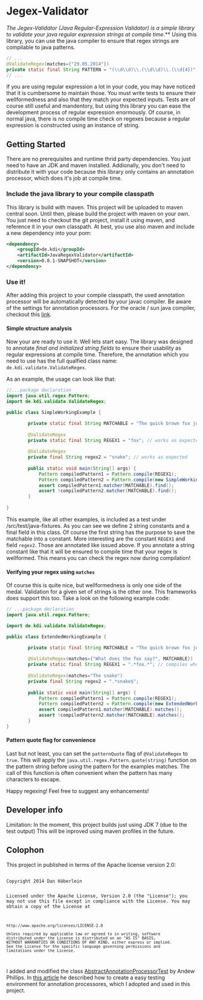 # Jegex-Validator

_The Jegex-Validator (Java Regular-Expression Validator) is a simple library to validate your java regular expression strings at *compile time*._**
Using this library, you can use the java compiler to ensure that regex strings are compilable to java patterns.

```java
// ...
@ValidateRegex(matches={"29.05.2014"})
private static final String PATTERN = "(\\d\\d)\\.(\\d\\d)\\.(\\d{4})"; // can be used later as input for java.util.regex.Pattern.compile(...)
// ...
```

If you are using regular expression a lot in your code, you may have noticed that it is cumbersome to maintain those. You must write tests to ensure their wellformedness and also that they match your expected inputs. Tests are of course still useful and mandentory, but using this library you can ease the development process of regular expression enormously.
Of course, in normal java, there is no compile time check on regexes because a regular expression is constructed using an instance of string. 

## Getting Started
There are no prerequisites and runtime thrid party dependencies. You just need to have an JDK and maven installed.
Addionally, you don't need to distribute it with your code because this library only contains an annotation processor, which does it's job at compile time.

### Include the java library to your compile classpath

This library is build with maven. This project will be uploaded to maven central soon. Until then, please build the project with maven on your own. You just need to checkout the git project, install it using maven, and reference it in your own classpath. At best, you use also maven and include a new dependency into your pom:
```xml
<dependency>
    <groupId>de.kdi</groupId>
    <artifactId>JavaRegexValidator</artifactId>
    <version>0.0.1-SNAPSHOT</version>
</dependency>
```

### Use it!

After adding this project to your compile classpath, the used annotation processor will be automatically detected by your javac compiler.
Be aware of the settings for annotation processors. For the oracle / sun java compiler, checkout this [link](http://docs.oracle.com/javase/7/docs/technotes/tools/windows/javac.html).

#### Simple structure analysis

Now your are ready to use it. Well lets start easy. The library was designed to annotate *final and initialized string fields* to ensure their usability as regular expressions at compile time.
Therefore, the annotation which you need to use has the full qualfied class name: <code>de.kdi.validate.ValidateRegex</code>. 

As an example, the usage can look like that:

```java
//...package declaration
import java.util.regex.Pattern;
import de.kdi.validate.ValidateRegex;

public class SimpleWorkingExample {

        private static final String MATCHABLE = "The quick brown fox jumps over the lazy dog.";
            
        @ValidateRegex
        private static final String REGEX1 = "fox"; // works as expected
              
        @ValidateRegex
        private final String regex2 = "snake"; // works as expected
                                   
        public static void main(String[] args) {
            Pattern compiledPattern1 = Pattern.compile(REGEX1);
            Pattern compiledPattern2 = Pattern.compile(new SimpleWorkingExample().regex2);
            assert compiledPattern1.matcher(MATCHABLE).find();
            assert !compiledPattern2.matcher(MATCHABLE).find();
        }
                                                                                    
}
```

This example, like all other examples, is included as a test under /src/test/java-fixtures. 
As you can see we define 2 string constants and a final field in this class.
Of course the first string has the purpose to save the matchable into a constant. 
More interesting are the constant <code>REGEX1</code> and field <code>regex2</code>. 
Those are annotated like issued above. If you annotate a string constant like that it will be ensured to compile time that your regex is wellformed.
This means you can check the regex now during compilation!

#### Verifying your regex using <code>matches</code>

Of course this is quite nice, but wellformedness is only one side of the medal. 
Validation for a given set of strings is the other one. This frameworks does support this too. 
Take a look on the following example code:


```java
// ...package declaration
import java.util.regex.Pattern;

import de.kdi.validate.ValidateRegex;

public class ExtendedWorkingExample {

        private static final String MATCHABLE = "The quick brown fox jumps over the lazy dog.";
            
        @ValidateRegex(matches={"What does the fox say?", MATCHABLE})
        private static final String REGEX1 = ".*fox.*"; // compiles when all strings of the matches array matches() the pattern
                       
        @ValidateRegex(matches="The snake")
        private final String regex2 = ".*snake$"; 
                                   
        public static void main(String[] args) {
            Pattern compiledPattern1 = Pattern.compile(REGEX1);
            Pattern compiledPattern2 = Pattern.compile(new ExtendedWorkingExample().regex2);
            assert compiledPattern1.matcher(MATCHABLE).matches();
            assert !compiledPattern2.matcher(MATCHABLE).matches();
        }
}

```

#### Pattern quote flag for convenience

Last but not least, you can set the <code>patternQuote</code> flag of <code>@ValidateRegex</code> to <code>true</code>. 
This will apply the <code>java.util.regex.Pattern.quote(string)</code> function on the pattern string before using the pattern for the examples matches. 
The call of this function is often convenient when the pattern has many characters to escape. 

Happy regexing! Feel free to suggest any enhancements! 

## Developer info

Limitation: In the moment, this project builds just using JDK 7 (due to the test output)
This will be inproved using maven profiles in the future.

## Colophon
This project in published in terms of the Apache license version 2.0:

<code>
Copyright 2014 Dan Häberlein

Licensed under the Apache License, Version 2.0 (the "License");
you may not use this file except in compliance with the License.
You may obtain a copy of the License at

    http://www.apache.org/licenses/LICENSE-2.0

    Unless required by applicable law or agreed to in writing, software
    distributed under the License is distributed on an "AS IS" BASIS,
    WITHOUT WARRANTIES OR CONDITIONS OF ANY KIND, either express or implied.
    See the License for the specific language governing permissions and
    limitations under the License.
</code>

I added and modified the class [AbstractAnnotationProcessorTest](http://aphillips.googlecode.com/svn/commons-test-support/trunk/src/main/java/com/qrmedia/commons/test/annotation/processing/AbstractAnnotationProcessorTest.java) by Andew Phillips.
In [this article](http://blog.xebia.com/2009/07/21/testing-annotation-processors/) he described how to create a easy testing environment for annotation processores, which I adopted and used in this project.
